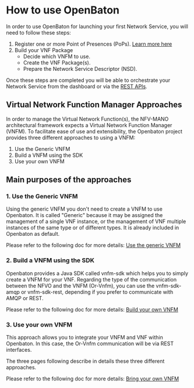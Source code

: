 # How to use OpenBaton

In order to use OpenBaton for launching your first Network Service, you will need to follow these steps:

1. Register one or more Point of Presences (PoPs). [Learn more here][Register PoP]
2. Build your VNF Package
    * Decide which VNFM to use.
    * Create the VNF Package(s).
    * Prepare the Network Service Descriptor (NSD).

Once these steps are completed you will be able to orchestrate your Network Service from the dashboard or via the [REST APIs]. 


## Virtual Network Function Manager Approaches

In order to manage the Virtual Network Function(s), the NFV-MANO architectural framework expects a Virtual Network Function Manager (VNFM).
To facilitate ease of use and extensibility, the Openbaton project provides three different approaches to using a VNFM:

1. Use the Generic VNFM
2. Build a VNFM using the SDK
3. Use your own VNFM

## Main purposes of the approaches


### 1. Use the Generic VNFM

Using the generic VNFM you don't need to create a VNFM to use Openbaton.
It is called "Generic" because it may be assigned the management of a single VNF instance, or the management of VNF multiple instances of the same type or of different types.
It is already included in Openbaton as default.

Please refer to the following doc for more details: [Use the generic VNFM]

### 2. Build a VNFM using the SDK

Openbaton provides a Java SDK called vnfm-sdk which helps you to simply create a VNFM for your VNF.
Regarding the type of the communication between the NFVO and the VNFM (Or-Vnfm), you can use the vnfm-sdk-amqp or vnfm-sdk-rest, depending if you prefer to communicate with AMQP or REST.

Please refer to the following doc for more details: [Build your own VNFM]

### 3. Use your own VNFM

This approach allows you to integrate your VNFM and VNF within Openbaton. In this case, the Or-Vnfm communication will be via REST interfaces.

The three pages following describe in details these three different approaches.

Please refer to the following doc for more details: [Bring your own VNFM]

[Use the generic VNFM]:vnfm-generic
[Build your own VNFM]:vnfm-how-to-write
[Bring your own VNFM]:vnfm-vendor-specific
[Register PoP]: vim-instance
[REST APIs]: http://get.openbaton.org/api/ApiDoc.pdf

<!---
Script for open external links in a new tab
-->
<script type="text/javascript" charset="utf-8">
      // Creating custom :external selector
      $.expr[':'].external = function(obj){
          return !obj.href.match(/^mailto\:/)
                  && (obj.hostname != location.hostname);
      };
      $(function(){
        $('a:external').addClass('external');
        $(".external").attr('target','_blank');
      })
</script>
